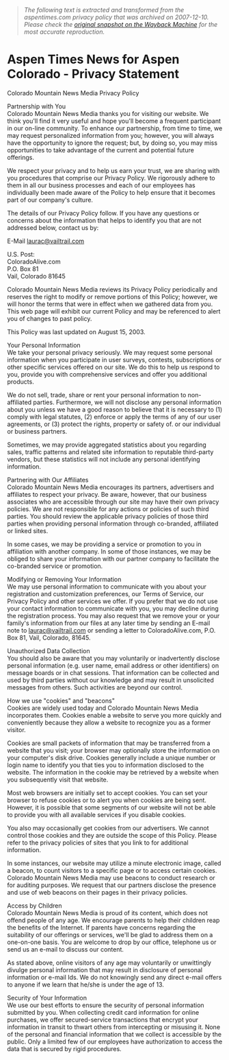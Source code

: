 > *The following text is extracted and transformed from the aspentimes.com privacy policy that was archived on 2007-12-10. Please check the [original snapshot on the Wayback Machine](https://web.archive.org/web/20071210225725id_/http%3A//www.aspentimes.com/section/MISC03) for the most accurate reproduction.*

# Aspen Times News for Aspen Colorado - Privacy Statement

Colorado Mountain News Media Privacy Policy  


Partnership with You  
Colorado Mountain News Media thanks you for visiting our website. We think you'll find it very useful and hope you'll become a frequent participant in our on-line community. To enhance our partnership, from time to time, we may request personalized information from you; however, you will always have the opportunity to ignore the request; but, by doing so, you may miss opportunities to take advantage of the current and potential future offerings. 

We respect your privacy and to help us earn your trust, we are sharing with you procedures that comprise our Privacy Policy. We rigorously adhere to them in all our business processes and each of our employees has individually been made aware of the Policy to help ensure that it becomes part of our company's culture.

The details of our Privacy Policy follow. If you have any questions or concerns about the information that helps to identify you that are not addressed below, contact us by:

E-Mail [laurac@vailtrail.com](mailto:laurac@vailtrail.com)

U.S. Post:  
ColoradoAlive.com   
P.O. Box 81   
Vail, Colorado 81645

Colorado Mountain News Media reviews its Privacy Policy periodically and reserves the right to modify or remove portions of this Policy; however, we will honor the terms that were in effect when we gathered data from you. This web page will exhibit our current Policy and may be referenced to alert you of changes to past policy. 

This Policy was last updated on August 15, 2003.

Your Personal Information  
We take your personal privacy seriously. We may request some personal information when you participate in user surveys, contests, subscriptions or other specific services offered on our site. We do this to help us respond to you, provide you with comprehensive services and offer you additional products. 

We do not sell, trade, share or rent your personal information to non-affiliated parties. Furthermore, we will not disclose any personal information about you unless we have a good reason to believe that it is necessary to (1) comply with legal statutes, (2) enforce or apply the terms of any of our user agreements, or (3) protect the rights, property or safety of. or our individual or business partners.

Sometimes, we may provide aggregated statistics about you regarding sales, traffic patterns and related site information to reputable third-party vendors, but these statistics will not include any personal identifying information.

Partnering with Our Affiliates  
Colorado Mountain News Media encourages its partners, advertisers and affiliates to respect your privacy. Be aware, however, that our business associates who are accessible through our site may have their own privacy policies. We are not responsible for any actions or policies of such third parties. You should review the applicable privacy policies of those third parties when providing personal information through co-branded, affiliated or linked sites.

In some cases, we may be providing a service or promotion to you in affiliation with another company. In some of those instances, we may be obliged to share your information with our partner company to facilitate the co-branded service or promotion.

Modifying or Removing Your Information  
We may use personal information to communicate with you about your registration and customization preferences, our Terms of Service, our Privacy Policy and other services we offer. If you prefer that we do not use your contact information to communicate with you, you may decline during the registration process. You may also request that we remove your or your family's information from our files at any later time by sending an E-mail note to [laurac@vailtrail.com](mailto:laurac@vailtrail.com) or sending a letter to ColoradoAlive.com, P.O. Box 81, Vail, Colorado, 81645.

Unauthorized Data Collection  
You should also be aware that you may voluntarily or inadvertently disclose personal information (e.g. user name, email address or other identifiers) on message boards or in chat sessions. That information can be collected and used by third parties without our knowledge and may result in unsolicited messages from others. Such activities are beyond our control.

How we use "cookies" and "beacons"  
Cookies are widely used today and Colorado Mountain News Media incorporates them. Cookies enable a website to serve you more quickly and conveniently because they allow a website to recognize you as a former visitor.

Cookies are small packets of information that may be transferred from a website that you visit; your browser may optionally store the information on your computer's disk drive. Cookies generally include a unique number or login name to identify you that ties you to information disclosed to the website. The information in the cookie may be retrieved by a website when you subsequently visit that website.

Most web browsers are initially set to accept cookies. You can set your browser to refuse cookies or to alert you when cookies are being sent. However, it is possible that some segments of our website will not be able to provide you with all available services if you disable cookies. 

You also may occasionally get cookies from our advertisers. We cannot control those cookies and they are outside the scope of this Policy. Please refer to the privacy policies of sites that you link to for additional information.

In some instances, our website may utilize a minute electronic image, called a beacon, to count visitors to a specific page or to access certain cookies. Colorado Mountain News Media may use beacons to conduct research or for auditing purposes. We request that our partners disclose the presence and use of web beacons on their pages in their privacy policies.

Access by Children  
Colorado Mountain News Media is proud of its content, which does not offend people of any age. We encourage parents to help their children reap the benefits of the Internet. If parents have concerns regarding the suitability of our offerings or services, we'll be glad to address them on a one-on-one basis. You are welcome to drop by our office, telephone us or send us an e-mail to discuss our content. 

As stated above, online visitors of any age may voluntarily or unwittingly divulge personal information that may result in disclosure of personal information or e-mail Ids. We do not knowingly send any direct e-mail offers to anyone if we learn that he/she is under the age of 13.

Security of Your Information  
We use our best efforts to ensure the security of personal information submitted by you. When collecting credit card information for online purchases, we offer secured-service transactions that encrypt your information in transit to thwart others from intercepting or misusing it. None of the personal and financial information that we collect is accessible by the public. Only a limited few of our employees have authorization to access the data that is secured by rigid procedures.
